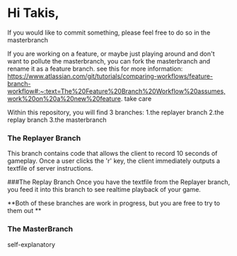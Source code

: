 # Hi Takis, 
If you would like to commit something, please feel free to do so in the masterbranch 

If you are working on a feature, or maybe just playing around and don't want to pollute the masterbranch, you can fork the masterbranch and rename it as a feature 
branch. see this for more information:
https://www.atlassian.com/git/tutorials/comparing-workflows/feature-branch-workflow#:~:text=The%20Feature%20Branch%20Workflow%20assumes,work%20on%20a%20new%20feature.
take care

Within this repository, you will find 3 branches:
1.the replayer branch 
2.the replay branch
3.the masterbranch 

### The Replayer Branch 
This branch contains code that allows the client to record 10 seconds of gameplay. Once a user clicks the 'r' key, the client immediately outputs a textfile of server instructions. 

###The Replay Branch 
Once you have the textfile from the Replayer branch, you feed it into this branch to see realtime playback of your game. 

**Both of these branches are work in progress, but you are free to try to them out ** 

### The MasterBranch 

self-explanatory 
